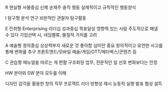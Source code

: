 R 현실형
사물중심 
신체
손재주
솔직
행동 
실제적이고 규칙적인 행동양식 

I 탐구형
분석 
연구
비판적인 관찰자 
탐구활동

E 진취형
Enterprising 
리더십
성과중심
목표달성
영향력 있는 사람
주도적으로 해낼 수 있다 
기업선택 시, 네임밸류, 물질적 가치를 고려 

A 예술형 
창의중심
상상력부자
새로운 것 좋아함
심미안 중요
창의적이고 유연한 사고를 통해 변화를 추구
프론트엔드/모바일 
예술/게임/OTT/메타벅스/콘텐츠 등 

C 관습형
매뉴얼을 따르는 게 편함 
구조화된 업무, 전문적인 일 선호 
변화보다는 안정

HW 분야와 SW 분야 모두를 이해 

디자인 감각을 활용한 창의 직무 
프로젝트 리더 방향성 제시 능동적 실행 
발표 협상 설득
